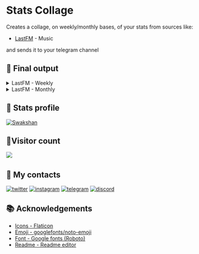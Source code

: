 
# Stats Collage

Creates a collage, on weekly/monthly bases, of your stats from sources like:

* [LastFM](https://www.last.fm/) - Music

and sends it to your telegram channel

## 📸 Final output
<details>
    <summary>LastFM - Weekly</summary>
    <img src="./images/doc/lastFM_weekly.jpg" alt="lastfm-weekly" width="370.75" height="593.75"/>
</details>

<details>
    <summary>LastFM - Monthly</summary>
    <img src="./images/doc/lastFM_monthly.jpg" alt="lastfm-weekly" width="370.75" height="593.75"/>
</details>

## 🔗 Stats profile
[![Swakshan](https://img.shields.io/badge/last.fm-Swakshan-D51007?style=for-the-badge&logo=last.fm&logoColor=white)](https://www.last.fm/user/Swakshan)

## 🤵Visitor count
<img src="https://count.getloli.com/@%7B-Swakshan-stats-collage%7D?name=%7Bstats-collage%7D&theme=rule34&padding=8&offset=-5&align=center&scale=1&pixelated=0&darkmode=auto" />

## 🔗 My contacts
[![twitter](https://img.shields.io/badge/@swak__12-000?style=for-the-badge&logo=X)](https://x.com/swak_12)
[![instagram](https://img.shields.io/badge/@__swakshan__-E4405F?style=for-the-badge&logo=instagram&logoColor=white)](https://www.instagram.com/_swakshan_)
[![telegram](https://img.shields.io/badge/@therealswak-2CA5E0?style=for-the-badge&logo=telegram&logoColor=white)](https://t.me/therealswak)
[![discord](https://img.shields.io/badge/@therealswak-7289DA?style=for-the-badge&logo=discord&logoColor=white)](https://discordapp.com/users/432477860448698369)


## 📚 Acknowledgements
 - [Icons - Flaticon](https://www.flaticon.com/)
 - [Emoji - googlefonts/noto-emoji](https://github.com/googlefonts/noto-emoji/blob/main/png/128/emoji_u2764.png)
 - [Font - Google fonts (Roboto)](https://fonts.google.com/specimen/Roboto?preview.text=never%20gonna%20give%20you%20up)
 - [Readme - Readme editor](https://readme.so/)

